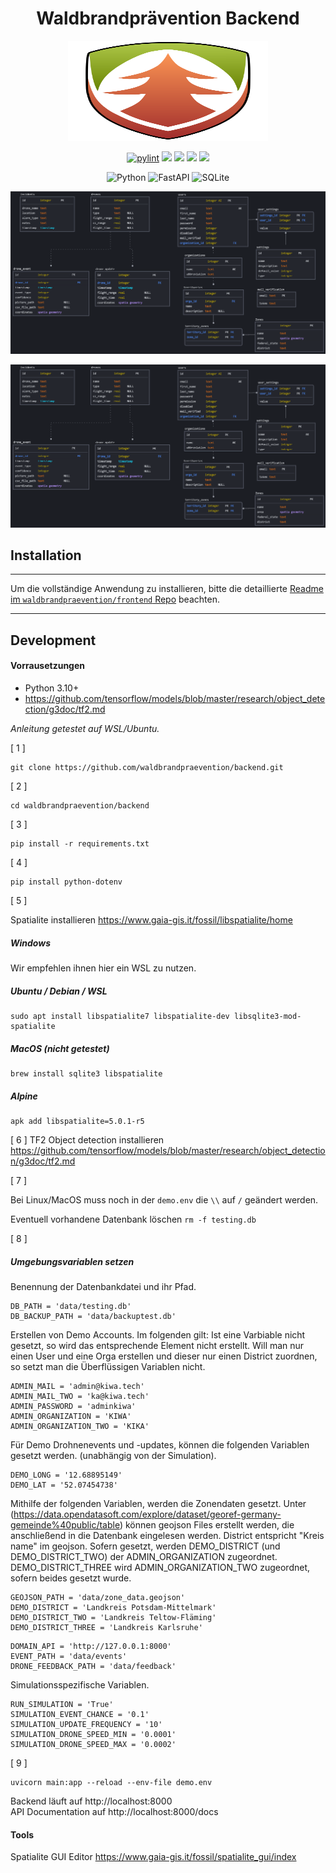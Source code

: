 <h1 align="center">Waldbrandprävention Backend</h1>
<p align="center">   
    <img width="320" height="160" src="img/logo-v1.svg">
</p>

<div align="center">

[![pylint](https://img.shields.io/github/actions/workflow/status/waldbrandpraevention/backend/pylint.yml?branch=main&style=for-the-badge&label=ci)](https://github.com/waldbrandpraevention/backend/actions/workflows/Pylint.yml)
![](https://img.shields.io/github/actions/workflow/status/waldbrandpraevention/backend/docker-image.yml?branch=main&style=for-the-badge&label=docker)
![](https://img.shields.io/github/commit-activity/m/waldbrandpraevention/backend?style=for-the-badge&label=commits)
![](https://img.shields.io/docker/image-size/waldbrand/backend?style=for-the-badge&label=image&color=orange)
[![](https://img.shields.io/codefactor/grade/github/waldbrandpraevention/backend?style=for-the-badge)](https://www.codefactor.io/repository/github/waldbrandpraevention/backend/issues/main)


![Python](https://img.shields.io/badge/python-3670A0?style=for-the-badge&logo=python&logoColor=ffdd54)
![FastAPI](https://img.shields.io/badge/FastAPI-005571?style=for-the-badge&logo=fastapi)
![SQLite](https://img.shields.io/badge/sqlite-%2307405e.svg?style=for-the-badge&logo=sqlite&logoColor=white)

<p align="center">
  <img src="img/db.png" width="1200" title="hover text">
</p>

</div>

![Database](img/db.png?raw=true)
## Installation

 ---


  Um die vollständige Anwendung zu installieren, bitte die detaillierte [Readme im `waldbrandpraevention/frontend` Repo](https://github.com/waldbrandpraevention/frontend#readme) beachten.

--- 



## Development
#### Vorrausetzungen
- Python 3.10+
- https://github.com/tensorflow/models/blob/master/research/object_detection/g3doc/tf2.md

*Anleitung getestet auf WSL/Ubuntu.*

[ 1 ] 
```
git clone https://github.com/waldbrandpraevention/backend.git
```
[ 2 ] 
```
cd waldbrandpraevention/backend
```
[ 3 ] 
```
pip install -r requirements.txt
```
[ 4 ] 
```
pip install python-dotenv
```
[ 5 ] 

 Spatialite installieren
https://www.gaia-gis.it/fossil/libspatialite/home
##### Windows
Wir empfehlen ihnen hier ein WSL zu nutzen.
##### Ubuntu / Debian / WSL
```
sudo apt install libspatialite7 libspatialite-dev libsqlite3-mod-spatialite
```
##### MacOS (nicht getestet)
```
brew install sqlite3 libspatialite
```
##### Alpine
```
apk add libspatialite=5.0.1-r5
```

[ 6 ]
TF2 Object detection installieren
https://github.com/tensorflow/models/blob/master/research/object_detection/g3doc/tf2.md

[ 7 ] 

Bei Linux/MacOS muss noch in der `demo.env` die `\\` auf `/` geändert werden.

Eventuell vorhandene Datenbank löschen `rm -f testing.db`

[ 8 ]
##### Umgebungsvariablen setzen
Benennung der Datenbankdatei und ihr Pfad.
```
DB_PATH = 'data/testing.db'
DB_BACKUP_PATH = 'data/backuptest.db'
```
Erstellen von Demo Accounts.
Im folgenden gilt:
Ist eine Varbiable nicht gesetzt, so wird das entsprechende Element nicht erstellt.
Will man nur einen User und eine Orga erstellen und dieser nur einen District zuordnen, so setzt man die Überflüssigen Variablen nicht.
```
ADMIN_MAIL = 'admin@kiwa.tech'
ADMIN_MAIL_TWO = 'ka@kiwa.tech'
ADMIN_PASSWORD = 'adminkiwa'
ADMIN_ORGANIZATION = 'KIWA'
ADMIN_ORGANIZATION_TWO = 'KIKA'
```
Für Demo Drohnenevents und -updates, können die folgenden Variablen gesetzt werden.
(unabhängig von der Simulation).
```
DEMO_LONG = '12.68895149'
DEMO_LAT = '52.07454738'
```
Mithilfe der folgenden Variablen, werden die Zonendaten gesetzt.
Unter (https://data.opendatasoft.com/explore/dataset/georef-germany-gemeinde%40public/table)
können geojson Files erstellt werden, die anschließend in die Datenbank eingelesen werden.
District entspricht "Kreis name" im geojson.
Sofern gesetzt, werden DEMO_DISTRICT (und DEMO_DISTRICT_TWO) der ADMIN_ORGANIZATION zugeordnet.
DEMO_DISTRICT_THREE wird ADMIN_ORGANIZATION_TWO zugeordnet, sofern beides gesetzt wurde.
```
GEOJSON_PATH = 'data/zone_data.geojson' 
DEMO_DISTRICT = 'Landkreis Potsdam-Mittelmark'
DEMO_DISTRICT_TWO = 'Landkreis Teltow-Fläming'
DEMO_DISTRICT_THREE = 'Landkreis Karlsruhe'
```

```
DOMAIN_API = 'http://127.0.0.1:8000'
EVENT_PATH = 'data/events' 
DRONE_FEEDBACK_PATH = 'data/feedback'
```
Simulationsspezifische Variablen.
```
RUN_SIMULATION = 'True'
SIMULATION_EVENT_CHANCE = '0.1'
SIMULATION_UPDATE_FREQUENCY = '10'
SIMULATION_DRONE_SPEED_MIN = '0.0001'
SIMULATION_DRONE_SPEED_MAX = '0.0002'
```

[ 9 ]
```
uvicorn main:app --reload --env-file demo.env
```
Backend läuft auf http://localhost:8000<br>
API Documentation auf http://localhost:8000/docs

#### Tools

Spatialite GUI Editor https://www.gaia-gis.it/fossil/spatialite_gui/index

